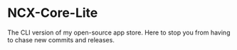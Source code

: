 # NCX-Core-Lite
The CLI version of my open-source app store. Here to stop you from having to chase new commits and releases.
